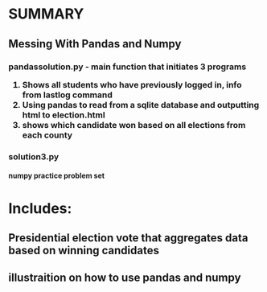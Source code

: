 <h1> SUMMARY </h1>
<h2> Messing With Pandas and Numpy </h2>
<h3> pandassolution.py - main function that initiates 3 programs
<ol>
 <li> Shows all students who have previously logged in, info from lastlog command</li>
 <li> Using pandas to read from a sqlite database and outputting html to election.html</li>
 <li> shows which candidate won based on all elections from each county </li>
</ol>
<h3>solution3.py</h3>
<h4>numpy practice problem set</h4>
 
 # Includes:
 ## Presidential election vote that aggregates data based on winning candidates 
 ## illustraition on how to use pandas and numpy

